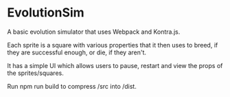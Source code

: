 # EvolutionSim
A basic evolution simulator that uses Webpack and Kontra.js.

Each sprite is a square with various properties that it then uses to breed, if they are successful enough, or die, if they aren't.

It has a simple UI which allows users to pause, restart and view the props of the sprites/squares.

Run npm run build to compress /src into /dist.
